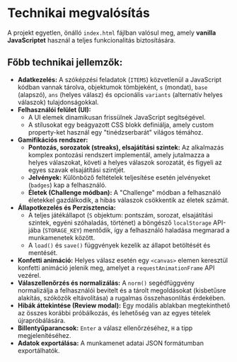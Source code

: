 # Technikai megvalósítás

A projekt egyetlen, önálló `index.html` fájlban valósul meg, amely **vanilla JavaScriptet** használ a teljes funkcionalitás biztosítására.

## Főbb technikai jellemzők:

*   **Adatkezelés:** A szóképzési feladatok (`ITEMS`) közvetlenül a JavaScript kódban vannak tárolva, objektumok tömbjeként, `s` (mondat), `base` (alapszó), `ans` (helyes válasz) és opcionális `variants` (alternatív helyes válaszok) tulajdonságokkal.
*   **Felhasználói felület (UI):**
    *   A UI elemek dinamikusan frissülnek JavaScript segítségével.
    *   A stílusokat egy beágyazott CSS blokk definiálja, amely custom property-ket használ egy "tinédzserbarát" világos témához.
*   **Gamifikációs rendszer:**
    *   **Pontozás, sorozatok (streaks), elsajátítási szintek:** Az alkalmazás komplex pontozási rendszert implementál, amely jutalmazza a helyes válaszokat, követi a helyes válaszok sorozatát, és figyeli az egyes szavak elsajátítási szintjét.
    *   **Jelvények:** Különböző feltételek teljesítése esetén jelvényeket (`badges`) kap a felhasználó.
    *   **Életek (Challenge módban):** A "Challenge" módban a felhasználó életekkel gazdálkodik, a hibás válaszok csökkentik az életek számát.
*   **Állapotkezelés és Perzisztencia:**
    *   A teljes játékállapot (`S` objektum: pontszám, sorozat, elsajátítási szintek, egyéni szóhaladás, történet) a böngésző `localStorage` API-jába (`STORAGE_KEY`) mentődik, így a felhasználó haladása megmarad a munkamenetek között.
    *   A `load()` és `save()` függvények kezelik az állapot betöltését és mentését.
*   **Konfetti animáció:** Helyes válasz esetén egy `<canvas>` elemen keresztül konfetti animáció jelenik meg, amelyet a `requestAnimationFrame` API vezérel.
*   **Válaszellenőrzés és normalizálás:** A `norm()` segédfüggvény normalizálja a felhasználói bevitelt és a tárolt megoldásokat (kisbetűsre alakítás, szóközök eltávolítása) a rugalmas összehasonlítás érdekében.
*   **Hibák áttekintése (Review modal):** Egy modális ablakban megtekinthető az összes korábbi próbálkozás, és lehetőség van az egyes tételek újrapróbálására.
*   **Billentyűparancsok:** `Enter` a válasz ellenőrzéséhez, `H` a tipp megjelenítéséhez.
*   **Adatok exportálása:** A munkamenet adatai JSON formátumban exportálhatók.
